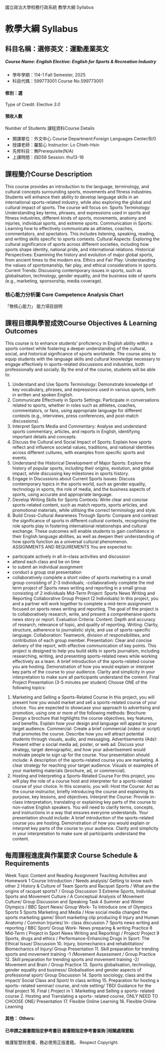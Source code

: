 國立政治大學校務行政系統 教學大綱 Syllabus
# 教學大綱 Syllabus
##  科目名稱：選修英文：運動產業英文
#####  Course Name: English Elective: English for Sports & Recreation Industry
  * 學年學期：114-1 Fall Semester, 2025 
  * 科目代碼：599773001 Course No.599773001
#### 修別：選
Type of Credit: Elective 
_3.0_
#### 預收人數
Number of Students
課程資料Course Details
  * 開課單位：外文中心 Course Department:Foreign Languages Center/B/0 
  * 授課老師：羅絜心 Instructor: Lo Chieh-Hsin 
  * 先修科目：無Prerequisite(N/A)
  * 上課時間：四D56 Session: thu13-16
##  課程簡介Course Description
This course provides an introduction to the language, terminology, and cultural concepts surrounding sports, movements and fitness industries. Students will enhance their ability to develop language skills in an international sports-related industry, while also exploring the global and cultural impact of sports.
The course will focus on:
Sports Terminology: Understanding key terms, phrases, and expressions used in sports and fitness industries, different kinds of sports, movements, anatomy and injuries, individual sports, and extreme sports.
Communication in Sports: Learning how to effectively communicate as athletes, coaches, commentators, and spectators. This includes listening, speaking, reading, and writing skills specific to sports contexts.
Cultural Aspects: Exploring the cultural significance of sports across different societies, including how sports shape identity, national pride, and international relations.
Historical Perspectives: Examining the history and evolution of major global sports, from ancient times to the modern era.
Ethics and Fair Play: Understanding the values of sportsmanship, fair play, and ethical considerations in sports.
Current Trends: Discussing contemporary issues in sports, such as globalisation, technology, gender equality, and the business side of sports (e.g., marketing, sponsorship, media coverage).
###  核心能力分析圖 Core Competence Analysis Chart
「無核心能力」 
能力項目說明
##  課程目標與學習成效Course Objectives & Learning Outcomes 
This course is to enhance students' proficiency in English ability within a sports context while fostering a deeper understanding of the cultural, social, and historical significance of sports worldwide. The course aims to equip students with the language skills and cultural knowledge necessary to engage effectively in sports-related discussions and industries, both professionally and socially.
By the end of the course, students will be able to:
1. Understand and Use Sports Terminology: Demonstrate knowledge of key vocabulary, phrases, and expressions used in various sports, both in written and spoken English.
2. Communicate Effectively in Sports Settings:  Participate in conversations related to sports, whether in roles such as athletes, coaches, commentators, or fans, using appropriate language for different contexts (e.g., interviews, press conferences, and post-match discussions).
3. Interpret Sports Media and Commentary: Analyse and understand sports commentary, articles, and reports in English, identifying important details and concepts.
4. Discuss the Cultural and Social Impact of Sports: Explain how sports reflect and influence societal values, traditions, and national identities across different cultures, with examples from specific sports and events.
5. Understand the Historical Development of Major Sports: Explore the history of popular sports, including their origins, evolution, and global impact, while discussing key milestones in sports history.
7. Engage in Discussions about Current Sports Issues: Discuss contemporary topics in the sports world, such as gender equality, technology in sports, the role of media, and the business aspects of sports, using accurate and appropriate language.
8. Develop Writing Skills for Sports Contexts: Write clear and concise sports-related content, such as match reports, sports articles, and promotional materials, while utilising the correct terminology and style.
9. Build Cross-Cultural Awareness Through Sports: Compare and contrast the significance of sports in different cultural contexts, recognising the role sports play in fostering international relationships and cultural exchange.
These outcomes will enable students to gain confidence in their English language abilities, as well as deepen their understanding of how sports function as a universal cultural phenomenon.
ASSIGNMENTS AND REQUIREMENTS
You are expected to:
- participate actively in all in-class activities and discussion
- attend each class and be on time
- to submit an individual assignment
- conduct a group oral presentation
- collaboratively complete a short video of sports marketing in a small group consisting of 2-3 individuals; 
-collaboratively complete the mid term project of Sports news writing and reporting in a small group consisting of 2 individuals
Mid-Term Project: Sports News Writing and Reporting
Collaborative Group Project (2 Individuals)
In this project, you and a partner will work together to complete a mid-term assignment focused on sports news writing and reporting. The goal of the project is to collaboratively research, write, and present a comprehensive sports news story or report.
Evaluation Criteria:
Content: Depth and accuracy of research, relevance of topic, and quality of reporting.
Writing: Clarity, structure, adherence to journalistic style, and use of sports-specific language.
Collaboration: Teamwork, division of responsibilities, and contribution of each group member.
Presentation: Clear and concise delivery of the report, with effective communication of key points.
This project is designed to help you build skills in sports journalism, including researching, writing, and presenting sports-related news while working effectively as a team.
A brief introduction of the sports-related course you are hosting.
Demonstration of how you would explain or interpret key parts of the course to your audience.
Clarity and simplicity in your interpretation to make sure all participants understand the content.
Final Project Presentation (3-5 minutes per student)
Choose ONE of the following topics:
1. Marketing and Selling a Sports-Related Course
In this project, you will present how you would market and sell a sports-related course of your choice. You are expected to showcase your approach to advertising and promotion, using one or more of the following methods:
Brochure: Design a brochure that highlights the course objectives, key features, and benefits. Explain how your design and language will appeal to your target audience.
Commercial: Create a brief commercial (video or script) that promotes the course. Describe how you will attract potential students through visuals, audio, and messaging.
Advertisements (Ads): Present either a social media ad, poster, or web ad. Discuss your strategy, target demographic, and how your advertisement would motivate people to sign up for the course.
Your presentation should include:
A description of the sports-related course you are marketing.
A clear strategy for reaching your target audience.
Visuals or examples of your marketing materials (brochure, ad, or commercial).
2. Hosting and Interpreting a Sports-Related Course
For this project, you will play the role of a course host and interpreter for a sports-related course of your choice. In this scenario, you will:
Host the Course: Act as the course instructor, briefly introducing the course and explaining its purpose, key lessons, and objectives.
Interpret the Course: Provide in-class interpretation, translating or explaining key parts of the course to non-native English speakers. You will need to clarify terms, concepts, and instructions in a way that ensures everyone understands.
Your presentation should include:
A brief introduction of the sports-related course you are hosting.
Demonstration of how you would explain or interpret key parts of the course to your audience.
Clarity and simplicity in your interpretation to make sure all participants understand the content.
##  每周課程進度與作業要求 Course Schedule & Requirements
Week Topic Content and Reading Assignment Teaching Activities and Homework
1 Course Introduction / Needs analysis/ Getting to know each other 
2 History & Culture of Team Sports and Racquet Sports / What are the origins of racquet sports? / Group Discussion
3 Extreme Sports, Individual Sports and Movement Culture / A Conceptual Analysis of Movement Culture/ Group Discussion and Speaking Task 
4 Summer and Winter Olympics / BBC Sport News/ Group Work- To Introduce one of Olympics Sports 
5 Sports Marketing and Media / How social media changed the sports marketing game/ Short marketing clip producing 
6 Injury and Human Anatomy / Common Injuries/ In- class discussion 
7 Sports news writing and reporting / BBC Sport/ Group Work- News preparing & writing Practice
8 Mid-Term ( Project in Sport News Writing and Reporting) / Project/ Project 
9 Sports, drugs and ethics / Performance-Enhancing Drugs in Sport: The Ethical Issue/ Discussion 
10. Injury, biomechanics and rehabilitation/ Biomechanics of Injury/ Group Presentation
11. Skill preparation for trending sports and movement training -1 /Movement Assessment / Group Practice 
12. Skill preparation for trending sports and movement training -2/ Movement and Brain / Group Practice 
13. Sports globalisation, technology, gender equality and business/ Globalisation and gender aspects of professional sport/ Group Discussion 
14. Sports sociology, class and the impact/ Social Class and Sport/ In class writing 
15. Preparation for hosting a sports- related seminar/ course, and role setting/ TBD/ Guidance for the final project 
16. Final ( Project in 1. Marketing and Selling a sports- related course 2. Hosting and Translating a sports- related course, ONLY NEED TO CHOOSE ONE/ Presentation 
17. Flexible Online Learning 
18. Flexible Online Learning 
####  其他： Others:
####  已申請之圖書館指定參考書目  圖書館指定參考書查詢 |相關處理要點
維護智慧財產權，務必使用正版書籍。 Respect Copyright.